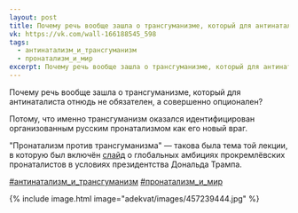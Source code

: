 ```yaml
---
layout: post
title: Почему речь вообще зашла о трансгуманизме, который для антинаталиста отнюдь не обязателен, а совершенно опционален?
vk: https://vk.com/wall-166188545_598
tags:
  - антинатализм_и_трансгуманизм
  - пронатализм_и_мир
excerpt: Почему речь вообще зашла о трансгуманизме, который для антинаталиста отнюдь не обязателен, а совершенно опционален? ...
---
```

Почему речь вообще зашла о трансгуманизме, который для антинаталиста отнюдь не обязателен, а совершенно опционален? 

Потому, что именно трансгуманизм оказался идентифицирован организованным русским пронатализмом как его новый враг.

"Пронатализм против трансгуманизма" — такова была тема той лекции, в которую был включён [слайд](../adekvat/593.html) о глобальных амбициях прокремлёвских пронаталистов в условиях президентства Дональда Трампа. 

[#антинатализм_и_трансгуманизм](poisk.html#антинатализм_и_трансгуманизм)
[#пронатализм_и_мир](poisk.html#пронатализм_и_мир)

{% include image.html image="adekvat/images/457239444.jpg" %}